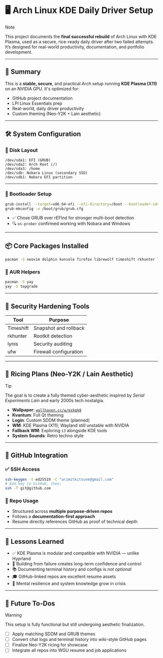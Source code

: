 # 🖥️ Arch Linux KDE Daily Driver Setup

> [!NOTE]
> This project documents the **final successful rebuild** of Arch Linux with KDE Plasma, used as a secure, rice-ready daily driver after two failed attempts. It’s designed for real-world productivity, documentation, and portfolio development.

---

## 📘 Summary

This is a **stable, secure**, and practical Arch setup running **KDE Plasma (X11)** on an NVIDIA GPU. It's optimized for:

- GitHub project documentation  
- LPI Linux Essentials prep  
- Real-world, daily driver productivity  
- Custom theming (Neo-Y2K + Lain aesthetic)

---

## 🛠️ System Configuration

### 💾 Disk Layout

```text
/dev/sda1: EFI (GRUB)
/dev/sda2: Arch Root (/)
/dev/sda3: /home
/dev/sdb: Nobara Linux (secondary SSD)
/dev/sdb1: Nobara EFI partition
```

---

### 🚀 Bootloader Setup

```bash
grub-install --target=x86_64-efi --efi-directory=/boot --bootloader-id=GRUB
grub-mkconfig -o /boot/grub/grub.cfg
```

- ✅ Chose GRUB over rEFInd for stronger multi-boot detection
- 🔍 `os-prober` confirmed working with Nobara and Windows

---

## 📦 Core Packages Installed

```bash
pacman -S neovim dolphin konsole firefox librewolf timeshift rkhunter lynis ufw pipewire-pulse pavucontrol git ssh kvantum qt5ct sddm
```

### 🧰 AUR Helpers

```bash
pacman -S yay
yay -S topgrade
```

---

## 🔐 Security Hardening Tools

| Tool       | Purpose                   |
|------------|---------------------------|
| Timeshift  | Snapshot and rollback     |
| rkhunter   | Rootkit detection         |
| lynis      | Security auditing         |
| ufw        | Firewall configuration    |

---

## 🎨 Ricing Plans (Neo-Y2K / Lain Aesthetic)

> [!TIP]
> The goal is to create a fully themed cyber-aesthetic inspired by *Serial Experiments Lain* and early 2000s tech nostalgia.

- **Wallpaper**: [`wallhaven.cc/w/exkqk8`](https://wallhaven.cc/w/exkqk8)
- **Kvantum**: Full Qt theming
- **Login**: Custom SDDM theme (planned)
- **WM**: KDE Plasma (X11); Wayland still unstable with NVIDIA
- **Fallback WM**: Exploring `i3` alongside KDE tools
- **System Sounds**: Retro techno style

---

## 🐧 GitHub Integration

### ✅ SSH Access

```bash
ssh-keygen -t ed25519 -C "arimitkitsune@gmail.com"
# Add key to GitHub, then:
ssh -T git@github.com
```

### 📂 Repo Usage

- Structured across **multiple purpose-driven repos**
- Follows a **documentation-first approach**
- Resume directly references GitHub as proof of technical depth

---

## 🧠 Lessons Learned

- ✅ KDE Plasma is modular and compatible with NVIDIA — unlike Hyprland
- 🧱 Building from failure creates long-term confidence and control
- 📚 Documenting terminal history and configs is *not optional*
- 🎓 GitHub-linked repos are excellent resume assets
- 🧠 Mental resilience and system knowledge grow in crisis

---

## 🧪 Future To-Dos

> [!WARNING]
> This setup is fully functional but still undergoing aesthetic finalization.

- [ ] Apply matching SDDM and GRUB themes
- [ ] Convert chat logs and terminal history into wiki-style GitHub pages
- [ ] Finalize Neo-Y2K ricing for showcase
- [ ] Integrate all repos into WGU resume and job applications
